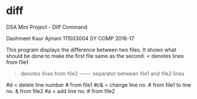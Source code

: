 # diff
DSA Mini Project - Diff Command

Dashmeet Kaur Ajmani
111503004
SY COMP 2016-17

This program displays the difference between two files. It shows what should be done to make the first file same as the second.
< denotes lines from file1
> denotes lines from file2
----- separator between file1 and file2 lines

#d = delete line number # from file1
#c& = change line no. # from file1 to line no. & from file2
#a = add line no. # from file2
